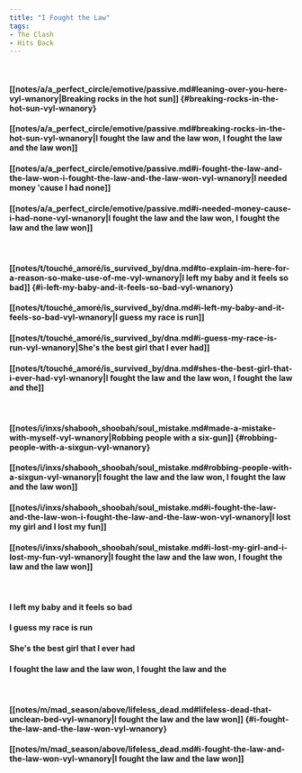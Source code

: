```yaml
---
title: "I Fought the Law"
tags:
- The Clash
- Hits Back
---
```

&nbsp;
#### [[notes/a/a_perfect_circle/emotive/passive.md#leaning-over-you-here-vyl-wnanory|Breaking rocks in the hot sun]] {#breaking-rocks-in-the-hot-sun-vyl-wnanory}
#### [[notes/a/a_perfect_circle/emotive/passive.md#breaking-rocks-in-the-hot-sun-vyl-wnanory|I fought the law and the law won, I fought the law and the law won]]
#### [[notes/a/a_perfect_circle/emotive/passive.md#i-fought-the-law-and-the-law-won-i-fought-the-law-and-the-law-won-vyl-wnanory|I needed money 'cause I had none]]
#### [[notes/a/a_perfect_circle/emotive/passive.md#i-needed-money-cause-i-had-none-vyl-wnanory|I fought the law and the law won, I fought the law and the law won]]
&nbsp;
#### [[notes/t/touché_amoré/is_survived_by/dna.md#to-explain-im-here-for-a-reason-so-make-use-of-me-vyl-wnanory|I left my baby and it feels so bad]] {#i-left-my-baby-and-it-feels-so-bad-vyl-wnanory}
#### [[notes/t/touché_amoré/is_survived_by/dna.md#i-left-my-baby-and-it-feels-so-bad-vyl-wnanory|I guess my race is run]]
#### [[notes/t/touché_amoré/is_survived_by/dna.md#i-guess-my-race-is-run-vyl-wnanory|She's the best girl that I ever had]]
#### [[notes/t/touché_amoré/is_survived_by/dna.md#shes-the-best-girl-that-i-ever-had-vyl-wnanory|I fought the law and the law won, I fought the law and the]]
&nbsp;
#### [[notes/i/inxs/shabooh_shoobah/soul_mistake.md#made-a-mistake-with-myself-vyl-wnanory|Robbing people with a six-gun]] {#robbing-people-with-a-sixgun-vyl-wnanory}
#### [[notes/i/inxs/shabooh_shoobah/soul_mistake.md#robbing-people-with-a-sixgun-vyl-wnanory|I fought the law and the law won, I fought the law and the law won]]
#### [[notes/i/inxs/shabooh_shoobah/soul_mistake.md#i-fought-the-law-and-the-law-won-i-fought-the-law-and-the-law-won-vyl-wnanory|I lost my girl and I lost my fun]]
#### [[notes/i/inxs/shabooh_shoobah/soul_mistake.md#i-lost-my-girl-and-i-lost-my-fun-vyl-wnanory|I fought the law and the law won, I fought the law and the law won]]
&nbsp;
#### I left my baby and it feels so bad
#### I guess my race is run
#### She's the best girl that I ever had
#### I fought the law and the law won, I fought the law and the
&nbsp;
#### [[notes/m/mad_season/above/lifeless_dead.md#lifeless-dead-that-unclean-bed-vyl-wnanory|I fought the law and the law won]] {#i-fought-the-law-and-the-law-won-vyl-wnanory}
#### [[notes/m/mad_season/above/lifeless_dead.md#i-fought-the-law-and-the-law-won-vyl-wnanory|I fought the law and the law won]]
